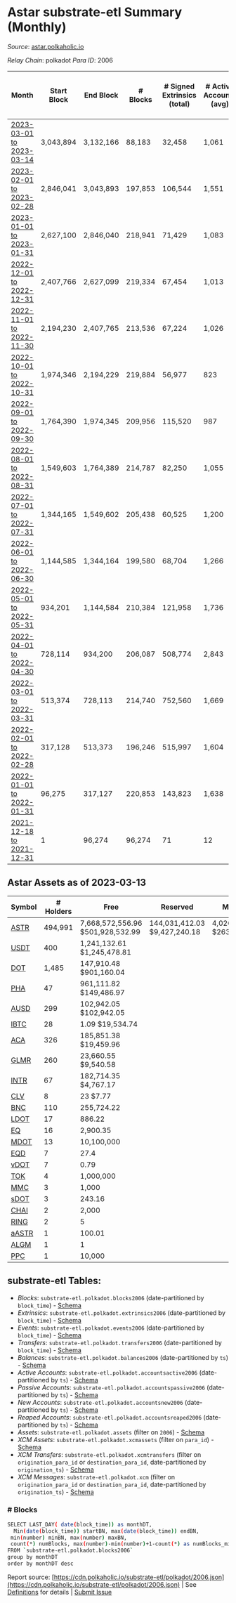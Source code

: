 # Astar substrate-etl Summary (Monthly)

_Source_: [astar.polkaholic.io](https://astar.polkaholic.io)

*Relay Chain*: polkadot
*Para ID*: 2006



| Month | Start Block | End Block | # Blocks | # Signed Extrinsics (total) | # Active Accounts (avg) | # Addresses with Balances (max) | Issues |
| ----- | ----------- | --------- | -------- | --------------------------- | ----------------------- | ------------------------------- | ------ |
| [2023-03-01 to 2023-03-14](/polkadot/2006-astar/2023-03-31.md) | 3,043,894 | 3,132,166 | 88,183 | 32,458 | 1,061 | 495,211 | - 90 (0.10%) |   
| [2023-02-01 to 2023-02-28](/polkadot/2006-astar/2023-02-28.md) | 2,846,041 | 3,043,893 | 197,853 | 106,544 | 1,551 | 493,070 | -   |   
| [2023-01-01 to 2023-01-31](/polkadot/2006-astar/2023-01-31.md) | 2,627,100 | 2,846,040 | 218,941 | 71,429 | 1,083 | 481,590 | -   |   
| [2022-12-01 to 2022-12-31](/polkadot/2006-astar/2022-12-31.md) | 2,407,766 | 2,627,099 | 219,334 | 67,454 | 1,013 | 477,325 | -   |   
| [2022-11-01 to 2022-11-30](/polkadot/2006-astar/2022-11-30.md) | 2,194,230 | 2,407,765 | 213,536 | 67,224 | 1,026 | 468,932 | -   |   
| [2022-10-01 to 2022-10-31](/polkadot/2006-astar/2022-10-31.md) | 1,974,346 | 2,194,229 | 219,884 | 56,977 | 823 | 459,343 | -   |   
| [2022-09-01 to 2022-09-30](/polkadot/2006-astar/2022-09-30.md) | 1,764,390 | 1,974,345 | 209,956 | 115,520 | 987 | 455,347 | -   |   
| [2022-08-01 to 2022-08-31](/polkadot/2006-astar/2022-08-31.md) | 1,549,603 | 1,764,389 | 214,787 | 82,250 | 1,055 | 449,635 | -   |   
| [2022-07-01 to 2022-07-31](/polkadot/2006-astar/2022-07-31.md) | 1,344,165 | 1,549,602 | 205,438 | 60,525 | 1,200 | 378,997 | -   |   
| [2022-06-01 to 2022-06-30](/polkadot/2006-astar/2022-06-30.md) | 1,144,585 | 1,344,164 | 199,580 | 68,704 | 1,266 | 366,276 | -   |   
| [2022-05-01 to 2022-05-31](/polkadot/2006-astar/2022-05-31.md) | 934,201 | 1,144,584 | 210,384 | 121,958 | 1,736 | 342,791 | -   |   
| [2022-04-01 to 2022-04-30](/polkadot/2006-astar/2022-04-30.md) | 728,114 | 934,200 | 206,087 | 508,774 | 2,843 | 321,434 | -   |   
| [2022-03-01 to 2022-03-31](/polkadot/2006-astar/2022-03-31.md) | 513,374 | 728,113 | 214,740 | 752,560 | 1,669 | 107,868 | -   |   
| [2022-02-01 to 2022-02-28](/polkadot/2006-astar/2022-02-28.md) | 317,128 | 513,373 | 196,246 | 515,997 | 1,604 | 74,955 | -   |   
| [2022-01-01 to 2022-01-31](/polkadot/2006-astar/2022-01-31.md) | 96,275 | 317,127 | 220,853 | 143,823 | 1,638 | 55,173 | -   |   
| [2021-12-18 to 2021-12-31](/polkadot/2006-astar/2021-12-31.md) | 1 | 96,274 | 96,274 | 71 | 12 | 29 | -   |   

## Astar Assets as of 2023-03-13



| Symbol | # Holders | Free | Reserved | Misc Frozen | Frozen | Price | AssetID | 
| ----- | --------- | ---- | -------- | ----------- | ------ | ----- | --- |
| [ASTR](/polkadot/assets/ASTR) | 494,991 | 7,668,572,556.96 $501,928,532.99 | 144,031,412.03 $9,427,240.18 | 4,026,381,780.57  $263,537,429.60 | 3,217,940,824.55 $210,622,812.17 | $0.07 |   `{"Token":"ASTR"}` | 
| [USDT](/polkadot/assets/USDT) | 400 | 1,241,132.61 $1,245,478.81 |   |    |   | $1.00 |   `{"Token":"4294969280"}` | 
| [DOT](/polkadot/assets/DOT) | 1,485 | 147,910.48 $901,160.04 |   |    |   | $6.09 |   `{"Token":"340282366920938463463374607431768211455"}` | 
| [PHA](/polkadot/assets/PHA) | 47 | 961,111.82 $149,486.97 |   |    |   | $0.16 |   `{"Token":"18446744073709551622"}` | 
| [AUSD](/polkadot/assets/AUSD) | 299 | 102,942.05 $102,942.05 |   |    |   | $1.00 |   `{"Token":"18446744073709551617"}` | 
| [IBTC](/polkadot/assets/IBTC) | 28 | 1.09 $19,534.74 |   |    |   | $17,841.21 |   `{"Token":"18446744073709551620"}` | 
| [ACA](/polkadot/assets/ACA) | 326 | 185,851.38 $19,459.96 |   |    |   | $0.10 |   `{"Token":"18446744073709551616"}` | 
| [GLMR](/polkadot/assets/GLMR) | 260 | 23,660.55 $9,540.58 |   |    |   | $0.40 |   `{"Token":"18446744073709551619"}` | 
| [INTR](/polkadot/assets/INTR) | 67 | 182,714.35 $4,767.17 |   |    |   | $0.03 |   `{"Token":"18446744073709551621"}` | 
| [CLV](/polkadot/assets/CLV) | 8 | 23 $7.77 |   |    |   | $0.34 |   `{"Token":"18446744073709551625"}` | 
| [BNC](/polkadot/assets/BNC) | 110 | 255,724.22  |   |    |   |  |   `{"Token":"18446744073709551623"}` | 
| [LDOT](/polkadot/assets/LDOT) | 17 | 886.22  |   |    |   |  |   `{"Token":"18446744073709551618"}` | 
| [EQ](/polkadot/assets/EQ) | 16 | 2,900.35  |   |    |   |  |   `{"Token":"18446744073709551628"}` | 
| [MDOT](/polkadot/assets/MDOT) | 13 | 10,100,000  |   |    |   |  |   `{"Token":"1335"}` | 
| [EQD](/polkadot/assets/EQD) | 7 | 27.4  |   |    |   |  |   `{"Token":"18446744073709551629"}` | 
| [vDOT](/polkadot/assets/vDOT) | 7 | 0.79  |   |    |   |  |   `{"Token":"18446744073709551624"}` | 
| [TOK](/polkadot/assets/TOK) | 4 | 1,000,000  |   |    |   |  |   `{"Token":"1334"}` | 
| [MMC](/polkadot/assets/MMC) | 3 | 1,000  |   |    |   |  |   `{"Token":"1330"}` | 
| [sDOT](/polkadot/assets/sDOT) | 3 | 243.16  |   |    |   |  |   `{"Token":"1332"}` | 
| [CHAI](/polkadot/assets/CHAI) | 2 | 2,000  |   |    |   |  |   `{"Token":"1327"}` | 
| [RING](/polkadot/assets/RING) | 2 | 5  |   |    |   |  |   `{"Token":"18446744073709551627"}` | 
| [aASTR](/polkadot/assets/aASTR) | 1 | 100.01  |   |    |   |  |   `{"Token":"1326"}` | 
| [ALGM](/polkadot/assets/ALGM) | 1 | 1  |   |    |   |  |   `{"Token":"1328"}` | 
| [PPC](/polkadot/assets/PPC) | 1 | 10,000  |   |    |   |  |   `{"Token":"1329"}` | 

## substrate-etl Tables:

* _Blocks_: `substrate-etl.polkadot.blocks2006` (date-partitioned by `block_time`) - [Schema](/schema/balances.json)
* _Extrinsics_: `substrate-etl.polkadot.extrinsics2006` (date-partitioned by `block_time`) - [Schema](/schema/extrinsics.json)
* _Events_: `substrate-etl.polkadot.events2006` (date-partitioned by `block_time`) - [Schema](/schema/events.json)
* _Transfers_: `substrate-etl.polkadot.transfers2006` (date-partitioned by `block_time`) - [Schema](/schema/transfers.json)
* _Balances_: `substrate-etl.polkadot.balances2006` (date-partitioned by `ts`) - [Schema](/schema/balances.json)
* _Active Accounts_: `substrate-etl.polkadot.accountsactive2006` (date-partitioned by `ts`) - [Schema](/schema/accountsactive.json)
* _Passive Accounts_: `substrate-etl.polkadot.accountspassive2006` (date-partitioned by `ts`) - [Schema](/schema/accountspassive.json)
* _New Accounts_: `substrate-etl.polkadot.accountsnew2006` (date-partitioned by `ts`) - [Schema](/schema/accountsnew.json)
* _Reaped Accounts_: `substrate-etl.polkadot.accountsreaped2006` (date-partitioned by `ts`) - [Schema](/schema/accountsreaped.json)
* _Assets_: `substrate-etl.polkadot.assets` (filter on `2006`) - [Schema](/schema/assets.json)
* _XCM Assets_: `substrate-etl.polkadot.xcmassets` (filter on `para_id`) - [Schema](/schema/xcmassets.json)
* _XCM Transfers_: `substrate-etl.polkadot.xcmtransfers` (filter on `origination_para_id` or `destination_para_id`, date-partitioned by `origination_ts`) - [Schema](/schema/xcmtransfers.json)
* _XCM Messages_: `substrate-etl.polkadot.xcm` (filter on `origination_para_id` or `destination_para_id`, date-partitioned by `origination_ts`) - [Schema](/schema/xcm.json)

### # Blocks
```bash
SELECT LAST_DAY( date(block_time)) as monthDT,
  Min(date(block_time)) startBN, max(date(block_time)) endBN, 
 min(number) minBN, max(number) maxBN, 
 count(*) numBlocks, max(number)-min(number)+1-count(*) as numBlocks_missing 
FROM `substrate-etl.polkadot.blocks2006` 
group by monthDT 
order by monthDT desc
```


Report source: [https://cdn.polkaholic.io/substrate-etl/polkadot/2006.json](https://cdn.polkaholic.io/substrate-etl/polkadot/2006.json) | See [Definitions](/DEFINITIONS.md) for details | [Submit Issue](https://github.com/colorfulnotion/substrate-etl/issues)

